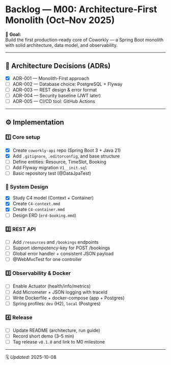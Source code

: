# Backlog — M00: Architecture-First Monolith (Oct–Nov 2025)

🎯 **Goal:**  
Build the first production-ready core of Coworkly — a Spring Boot monolith with solid architecture, data model, and observability.

---

## 🧩 Architecture Decisions (ADRs)
- [x] ADR-001 — Monolith-First approach
- [ ] ADR-002 — Database choice: PostgreSQL + Flyway
- [ ] ADR-003 — REST design & error format
- [ ] ADR-004 — Security baseline (JWT later)
- [ ] ADR-005 — CI/CD tool: GitHub Actions

---

## ⚙️ Implementation
### 1️⃣ Core setup
- [x] Create `coworkly-api` repo (Spring Boot 3 + Java 21)
- [x] Add `.gitignore`, `.editorconfig`, and base structure
- [ ] Define entities: Resource, TimeSlot, Booking
- [ ] Add Flyway migration `V1__init.sql`
- [ ] Basic repository test (@DataJpaTest)

### 🧱 System Design
- [x] Study C4 model (Context + Container)
- [x] Create `C4-context.mmd`
- [x] Create `C4-container.mmd`
- [ ] Design ERD (`erd-booking.mmd`)

### 2️⃣ REST API
- [ ] Add `/resources` and `/bookings` endpoints
- [ ] Support idempotency-key for POST /bookings
- [ ] Global error handler + consistent JSON payload
- [ ] @WebMvcTest for one controller

### 3️⃣ Observability & Docker
- [ ] Enable Actuator (health/info/metrics)
- [ ] Add Micrometer + JSON logging with traceId
- [ ] Write Dockerfile + docker-compose (app + Postgres)
- [ ] Spring profiles: `dev` (H2), `local` (Postgres)

### 4️⃣ Release
- [ ] Update README (architecture, run guide)
- [ ] Record short demo (3–5 min)
- [ ] Tag release `v0.1.0` and link to M0 milestone

---

🗓️ *Updated:* 2025-10-08  